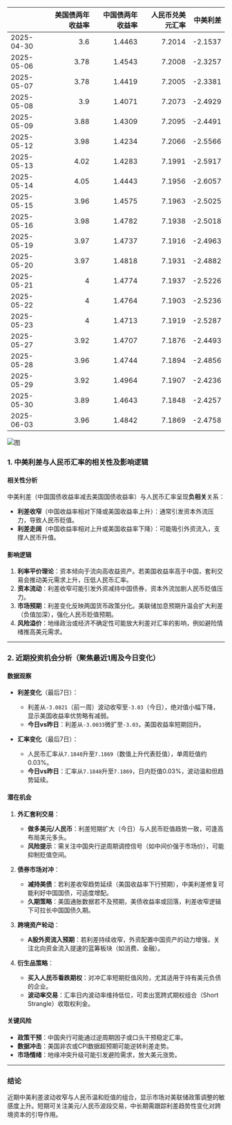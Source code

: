 |            |   美国债两年收益率 |   中国债两年收益率 |   人民币兑美元汇率 |   中美利差 |
|:-----------|-------------------:|-------------------:|-------------------:|-----------:|
| 2025-04-30 |               3.6  |             1.4463 |             7.2014 |    -2.1537 |
| 2025-05-06 |               3.78 |             1.4543 |             7.2008 |    -2.3257 |
| 2025-05-07 |               3.78 |             1.4419 |             7.2005 |    -2.3381 |
| 2025-05-08 |               3.9  |             1.4071 |             7.2073 |    -2.4929 |
| 2025-05-09 |               3.88 |             1.4309 |             7.2095 |    -2.4491 |
| 2025-05-12 |               3.98 |             1.4234 |             7.2066 |    -2.5566 |
| 2025-05-13 |               4.02 |             1.4283 |             7.1991 |    -2.5917 |
| 2025-05-14 |               4.05 |             1.4443 |             7.1956 |    -2.6057 |
| 2025-05-15 |               3.96 |             1.4575 |             7.1963 |    -2.5025 |
| 2025-05-16 |               3.98 |             1.4782 |             7.1938 |    -2.5018 |
| 2025-05-19 |               3.97 |             1.4737 |             7.1916 |    -2.4963 |
| 2025-05-20 |               3.97 |             1.4818 |             7.1931 |    -2.4882 |
| 2025-05-21 |               4    |             1.4774 |             7.1937 |    -2.5226 |
| 2025-05-22 |               4    |             1.4764 |             7.1903 |    -2.5236 |
| 2025-05-23 |               4    |             1.4713 |             7.1919 |    -2.5287 |
| 2025-05-27 |               3.92 |             1.4707 |             7.1876 |    -2.4493 |
| 2025-05-28 |               3.96 |             1.4744 |             7.1894 |    -2.4856 |
| 2025-05-29 |               3.92 |             1.4964 |             7.1907 |    -2.4236 |
| 2025-05-30 |               3.89 |             1.4643 |             7.1848 |    -2.4257 |
| 2025-06-03 |               3.96 |             1.4842 |             7.1869 |    -2.4758 |

![图](%s\interest_exchanget.png)



### 1. 中美利差与人民币汇率的相关性及影响逻辑

#### 相关性分析
中美利差（中国国债收益率减去美国国债收益率）与人民币汇率呈现**负相关**关系：
- **利差收窄**（中国收益率相对下降或美国收益率上升）：通常引发资本外流压力，导致人民币贬值。
- **利差走阔**（中国收益率相对上升或美国收益率下降）：可能吸引外资流入，支撑人民币升值。

#### 影响逻辑
1. **利率平价理论**：资本倾向于流向高收益资产。若美国收益率高于中国，套利交易会推动美元需求上升，压低人民币汇率。
2. **资本流动**：利差收窄可能引发外资减持中国债券，资本外流加剧人民币贬值压力。
3. **市场预期**：利差变化反映两国货币政策分化。美联储加息预期升温会扩大利差（负值加深），强化人民币贬值预期。
4. **风险溢价**：地缘政治或经济不确定性可能放大利差对汇率的影响，例如避险情绪推高美元需求。

---

### 2. 近期投资机会分析（聚焦最近1周及今日变化）

#### 数据观察
- **利差变化**（最后7日）：
  - 利差从`-3.0821`（前一周）波动收窄至`-3.03`（今日），绝对值小幅下降，显示美国收益率优势略有减弱。
  - **今日vs昨日**：利差从`-3.0033`微扩至`-3.03`，美国收益率短期回升。
  
- **汇率变化**（最后7日）：
  - 人民币汇率从`7.1848`升至`7.1869`（数值上升代表贬值），单周贬值约0.03%。
  - **今日vs昨日**：汇率从`7.1848`升至`7.1869`，日内贬值0.03%，波动温和但趋势延续。

#### 潜在机会
1. **外汇套利交易**：
   - **做多美元/人民币**：利差短期扩大（今日）与人民币贬值趋势一致，可逢高布局美元多头。
   - **风险提示**：需关注中国央行逆周期调控信号（如中间价强于市场价），可能抑制贬值空间。

2. **债券市场对冲**：
   - **减持美债**：若利差收窄趋势延续（美国收益率下行预期），中美利差修复可能利好中国国债，可适度增配。
   - **久期策略**：美国通胀数据若不及预期，美债收益率或回落，利差收窄逻辑下可拉长中国国债久期。

3. **跨境资产轮动**：
   - **A股外资流入预期**：若利差持续收窄，外资配置中国资产的动力增强，关注北向资金流入提速的蓝筹板块（如消费、金融）。

4. **衍生品策略**：
   - **买入人民币看跌期权**：对冲汇率短期贬值风险，尤其适用于持有美元负债的企业。
   - **波动率交易**：汇率日内波动率维持低位，可卖出宽跨式期权组合（Short Strangle）收取权利金。

#### 关键风险
- **政策干预**：中国央行可能通过逆周期因子或口头干预稳定汇率。
- **数据冲击**：美国非农或CPI数据超预期可能逆转利差走势。
- **市场情绪**：地缘冲突升级可能引发避险需求，放大美元涨势。

---

### 结论
近期中美利差波动收窄与人民币温和贬值的组合，显示市场对美联储政策调整的敏感度上升。短期可关注美元/人民币波段交易，中长期需跟踪利差趋势性变化对跨境资本的引导作用。